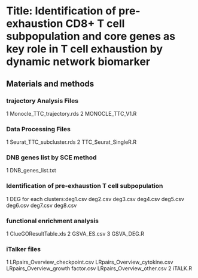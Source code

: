# Title: Identification of pre-exhaustion CD8+ T cell subpopulation and core genes as key role in T cell exhaustion by dynamic network biomarker

## Materials and methods

### trajectory Analysis Files
1 Monocle_TTC_trajectory.rds
2 MONOCLE_TTC_V1.R

### Data Processing Files
1 Seurat_TTC_subcluster.rds
2 TTC_Seurat_SingleR.R

### DNB genes list by SCE method
1 DNB_genes_list.txt

### Identification of pre-exhaustion T cell subpopulation
1 DEG for each clusters:deg1.csv deg2.csv deg3.csv deg4.csv deg5.csv deg6.csv deg7.csv deg8.csv

### functional enrichment analysis

1 ClueGOResultTable.xls
2 GSVA_ES.csv
3 GSVA_DEG.R

### iTalker files
1 LRpairs_Overview_checkpoint.csv LRpairs_Overview_cytokine.csv LRpairs_Overview_growth factor.csv LRpairs_Overview_other.csv
2 iTALK.R
